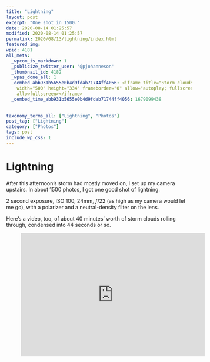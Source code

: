 ```yaml
---
title: "Lightning"
layout: post
excerpt: "One shot in 1500."
date: 2020-08-14 01:25:57
modified: 2020-08-14 01:25:57
permalink: 2020/08/13/lightning/index.html
featured_img: 
wpid: 4181
all_meta: 
  _wpcom_is_markdown: 1
  _publicize_twitter_user: '@pjohanneson'
  _thumbnail_id: 4182
  _wpas_done_all: 1
  _oembed_abb931b5655e0b4d9fdab71744ff4056: <iframe title="Storm clouds" src="https://player.vimeo.com/video/447680470?h=a76fd1f8ce&amp;dnt=1&amp;app_id=122963"
    width="500" height="334" frameborder="0" allow="autoplay; fullscreen; picture-in-picture"
    allowfullscreen></iframe>
  _oembed_time_abb931b5655e0b4d9fdab71744ff4056: 1679099438
  
  
taxonomy_terms_all: ["Lightning", "Photos"]
post_tag: ["Lightning"]
category: ["Photos"]
tags: post
include_wp_css: 1
---
```


# Lightning

After this afternoon’s storm had mostly moved on, I set up my camera upstairs. In about 1500 photos, I got one good shot of lightning.

2 second exposure, ISO 100, 24mm, *f*/22 (as high as my camera would let me go), with a polarizer and a neutral-density filter on the lens.

Here’s a video, too, of about 40 minutes’ worth of storm clouds rolling through, condensed into 44 seconds or so.

<figure class="wp-block-embed-vimeo wp-block-embed is-type-video is-provider-vimeo wp-embed-aspect-4-3 wp-has-aspect-ratio"><div class="wp-block-embed__wrapper"><iframe allow="autoplay; fullscreen; picture-in-picture" allowfullscreen="" frameborder="0" height="334" loading="lazy" src="https://player.vimeo.com/video/447680470?h=a76fd1f8ce&dnt=1&app_id=122963" title="Storm clouds" width="500"></iframe></div></figure>